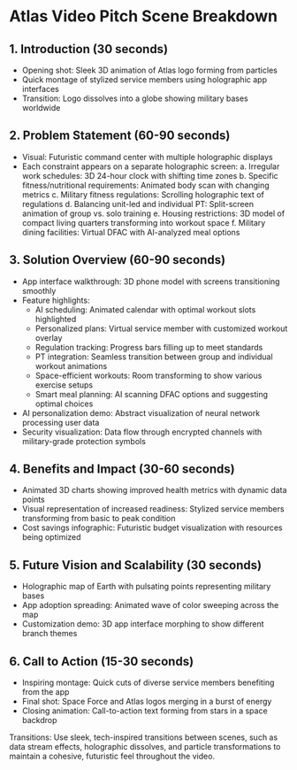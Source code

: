 # Atlas Video Pitch Scene Breakdown

## 1. Introduction (30 seconds)
- Opening shot: Sleek 3D animation of Atlas logo forming from particles
- Quick montage of stylized service members using holographic app interfaces
- Transition: Logo dissolves into a globe showing military bases worldwide

## 2. Problem Statement (60-90 seconds)
- Visual: Futuristic command center with multiple holographic displays
- Each constraint appears on a separate holographic screen:
  a. Irregular work schedules: 3D 24-hour clock with shifting time zones
  b. Specific fitness/nutritional requirements: Animated body scan with changing metrics
  c. Military fitness regulations: Scrolling holographic text of regulations
  d. Balancing unit-led and individual PT: Split-screen animation of group vs. solo training
  e. Housing restrictions: 3D model of compact living quarters transforming into workout space
  f. Military dining facilities: Virtual DFAC with AI-analyzed meal options

## 3. Solution Overview (60-90 seconds)
- App interface walkthrough: 3D phone model with screens transitioning smoothly
- Feature highlights:
  - AI scheduling: Animated calendar with optimal workout slots highlighted
  - Personalized plans: Virtual service member with customized workout overlay
  - Regulation tracking: Progress bars filling up to meet standards
  - PT integration: Seamless transition between group and individual workout animations
  - Space-efficient workouts: Room transforming to show various exercise setups
  - Smart meal planning: AI scanning DFAC options and suggesting optimal choices
- AI personalization demo: Abstract visualization of neural network processing user data
- Security visualization: Data flow through encrypted channels with military-grade protection symbols

## 4. Benefits and Impact (30-60 seconds)
- Animated 3D charts showing improved health metrics with dynamic data points
- Visual representation of increased readiness: Stylized service members transforming from basic to peak condition
- Cost savings infographic: Futuristic budget visualization with resources being optimized

## 5. Future Vision and Scalability (30 seconds)
- Holographic map of Earth with pulsating points representing military bases
- App adoption spreading: Animated wave of color sweeping across the map
- Customization demo: 3D app interface morphing to show different branch themes

## 6. Call to Action (15-30 seconds)
- Inspiring montage: Quick cuts of diverse service members benefiting from the app
- Final shot: Space Force and Atlas logos merging in a burst of energy
- Closing animation: Call-to-action text forming from stars in a space backdrop

Transitions: Use sleek, tech-inspired transitions between scenes, such as data stream effects, holographic dissolves, and particle transformations to maintain a cohesive, futuristic feel throughout the video.